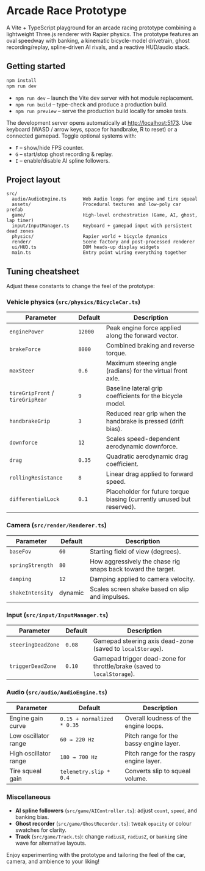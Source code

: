# Arcade Race Prototype

A Vite + TypeScript playground for an arcade racing prototype combining a lightweight Three.js renderer with Rapier physics. The prototype features an oval speedway with banking, a kinematic bicycle-model drivetrain, ghost recording/replay, spline-driven AI rivals, and a reactive HUD/audio stack.

## Getting started

```bash
npm install
npm run dev
```

- `npm run dev` – launch the Vite dev server with hot module replacement.
- `npm run build` – type-check and produce a production build.
- `npm run preview` – serve the production build locally for smoke tests.

The development server opens automatically at [http://localhost:5173](http://localhost:5173/). Use keyboard (WASD / arrow keys, space for handbrake, R to reset) or a connected gamepad. Toggle optional systems with:

- `F` – show/hide FPS counter.
- `G` – start/stop ghost recording & replay.
- `I` – enable/disable AI spline followers.

## Project layout

```
src/
  audio/AudioEngine.ts      Web Audio loops for engine and tire squeal
  assets/                   Procedural textures and low-poly car prefab
  game/                     High-level orchestration (Game, AI, ghost, lap timer)
  input/InputManager.ts     Keyboard + gamepad input with persistent dead zones
  physics/                  Rapier world + bicycle dynamics
  render/                   Scene factory and post-processed renderer
  ui/HUD.ts                 DOM heads-up display widgets
  main.ts                   Entry point wiring everything together
```

## Tuning cheatsheet

Adjust these constants to change the feel of the prototype:

### Vehicle physics (`src/physics/BicycleCar.ts`)

| Parameter | Default | Description |
|-----------|---------|-------------|
| `enginePower` | `12000` | Peak engine force applied along the forward vector. |
| `brakeForce` | `8000` | Combined braking and reverse torque. |
| `maxSteer` | `0.6` | Maximum steering angle (radians) for the virtual front axle. |
| `tireGripFront` / `tireGripRear` | `9` | Baseline lateral grip coefficients for the bicycle model. |
| `handbrakeGrip` | `3` | Reduced rear grip when the handbrake is pressed (drift bias). |
| `downforce` | `12` | Scales speed-dependent aerodynamic downforce. |
| `drag` | `0.35` | Quadratic aerodynamic drag coefficient. |
| `rollingResistance` | `8` | Linear drag applied to forward speed. |
| `differentialLock` | `0.1` | Placeholder for future torque biasing (currently unused but reserved). |

### Camera (`src/render/Renderer.ts`)

| Parameter | Default | Description |
|-----------|---------|-------------|
| `baseFov` | `60` | Starting field of view (degrees). |
| `springStrength` | `80` | How aggressively the chase rig snaps back toward the target. |
| `damping` | `12` | Damping applied to camera velocity. |
| `shakeIntensity` | dynamic | Scales screen shake based on slip and impulses. |

### Input (`src/input/InputManager.ts`)

| Parameter | Default | Description |
|-----------|---------|-------------|
| `steeringDeadZone` | `0.08` | Gamepad steering axis dead-zone (saved to `localStorage`). |
| `triggerDeadZone` | `0.10` | Gamepad trigger dead-zone for throttle/brake (saved to `localStorage`). |

### Audio (`src/audio/AudioEngine.ts`)

| Parameter | Default | Description |
|-----------|---------|-------------|
| Engine gain curve | `0.15 + normalized * 0.35` | Overall loudness of the engine loops. |
| Low oscillator range | `60 → 220 Hz` | Pitch range for the bassy engine layer. |
| High oscillator range | `180 → 700 Hz` | Pitch range for the raspy engine layer. |
| Tire squeal gain | `telemetry.slip * 0.4` | Converts slip to squeal volume. |

### Miscellaneous

- **AI spline followers** (`src/game/AIController.ts`): adjust `count`, `speed`, and banking bias.
- **Ghost recorder** (`src/game/GhostRecorder.ts`): tweak `opacity` or colour swatches for clarity.
- **Track** (`src/game/Track.ts`): change `radiusX`, `radiusZ`, or `banking` sine wave for alternative layouts.

Enjoy experimenting with the prototype and tailoring the feel of the car, camera, and ambience to your liking!
